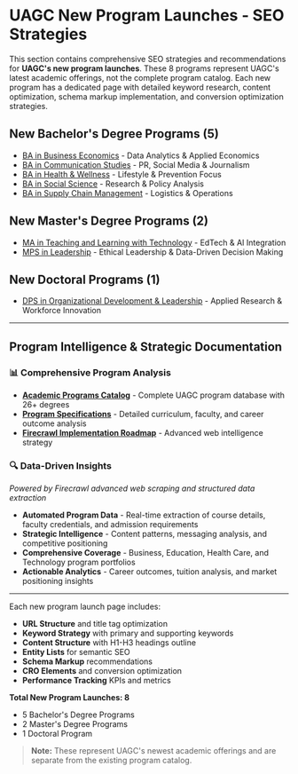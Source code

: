
# UAGC New Program Launches - SEO Strategies

This section contains comprehensive SEO strategies and recommendations for **UAGC's new program launches**. These 8 programs represent UAGC's latest academic offerings, not the complete program catalog. Each new program has a dedicated page with detailed keyword research, content optimization, schema markup implementation, and conversion optimization strategies.

## New Bachelor's Degree Programs (5)

- [BA in Business Economics](ba-business-economics.md) - Data Analytics & Applied Economics
- [BA in Communication Studies](ba-communication-studies.md) - PR, Social Media & Journalism  
- [BA in Health & Wellness](ba-health-wellness.md) - Lifestyle & Prevention Focus
- [BA in Social Science](ba-social-science.md) - Research & Policy Analysis
- [BA in Supply Chain Management](ba-supply-chain-management.md) - Logistics & Operations

## New Master's Degree Programs (2)

- [MA in Teaching and Learning with Technology](ma-teaching-learning-technology.md) - EdTech & AI Integration
- [MPS in Leadership](mps-leadership.md) - Ethical Leadership & Data-Driven Decision Making

## New Doctoral Programs (1)

- [DPS in Organizational Development & Leadership](dps-organizational-development-leadership.md) - Applied Research & Workforce Innovation

---

## Program Intelligence & Strategic Documentation

### **📊 Comprehensive Program Analysis**
- **[Academic Programs Catalog](academic-programs-catalog.md)** - Complete UAGC program database with 26+ degrees
- **[Program Specifications](program-specifications.md)** - Detailed curriculum, faculty, and career outcome analysis  
- **[Firecrawl Implementation Roadmap](firecrawl-implementation-roadmap.md)** - Advanced web intelligence strategy

### **🔍 Data-Driven Insights**
*Powered by Firecrawl advanced web scraping and structured data extraction*

- **Automated Program Data** - Real-time extraction of course details, faculty credentials, and admission requirements
- **Strategic Intelligence** - Content patterns, messaging analysis, and competitive positioning
- **Comprehensive Coverage** - Business, Education, Health Care, and Technology program portfolios
- **Actionable Analytics** - Career outcomes, tuition analysis, and market positioning insights

---

Each new program launch page includes:
- **URL Structure** and title tag optimization
- **Keyword Strategy** with primary and supporting keywords
- **Content Structure** with H1-H3 headings outline
- **Entity Lists** for semantic SEO
- **Schema Markup** recommendations
- **CRO Elements** and conversion optimization
- **Performance Tracking** KPIs and metrics

**Total New Program Launches: 8**
- 5 Bachelor's Degree Programs
- 2 Master's Degree Programs  
- 1 Doctoral Program

> **Note:** These represent UAGC's newest academic offerings and are separate from the existing program catalog.  
